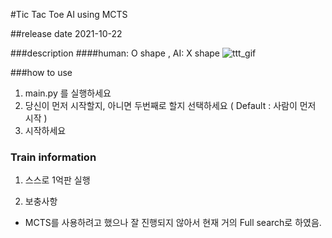 #Tic Tac Toe AI using MCTS 

##release date 
2021-10-22

###description 
####human: O shape , AI: X shape
![ttt_gif](https://user-images.githubusercontent.com/71915418/138410018-8f52999b-08cf-4808-b2b4-8517879b060e.gif)

###how to use  
1. main.py 를 실행하세요  
2. 당신이 먼저 시작할지, 아니면 두번째로 할지 선택하세요 ( Default : 사람이 먼저 시작 )
3. 시작하세요 

### Train information 
1. 스스로 1억판 실행

2. 보충사항
- MCTS를 사용하려고 했으나 잘 진행되지 않아서 현재 거의 Full search로 하였음. 